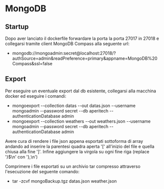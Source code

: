 # MongoDB

## Startup
Dopo aver lanciato il dockerfile forwardare la porta la porta 27017 in 27018 e collegarsi tramite client MongoDB Compass alla seguente url:
- mongodb://mongoadmin:secret@localhost:27018/?authSource=admin&readPreference=primary&appname=MongoDB%20Compass&ssl=false

## Export
Per eseguire un eventuale export dal db esistente, collegarsi alla macchina docker ed eseguire i comandi:
- mongoexport --collection datas --out datas.json --username mongoadmin --password secret --db aperitech --authenticationDatabase admin
- mongoexport --collection weathers --out weathers.json --username mongoadmin --password secret --db aperitech --authenticationDatabase admin

Avere cura di rendere i file json appena esportati sottoforma di array andando ad inserire la parentesi quadra aperta '[' all'inizio del file e quella chiusa alla fine ']'.
Infine aggiungere la virgola su ogni fine riga (replace '\}$\n' con '},\n')

Comprimere i file esportati su un archivio tar compresso attraverso l'esecuzione del seguente comando:
- tar -zcvf mongoBackup.tgz datas.json weather.json